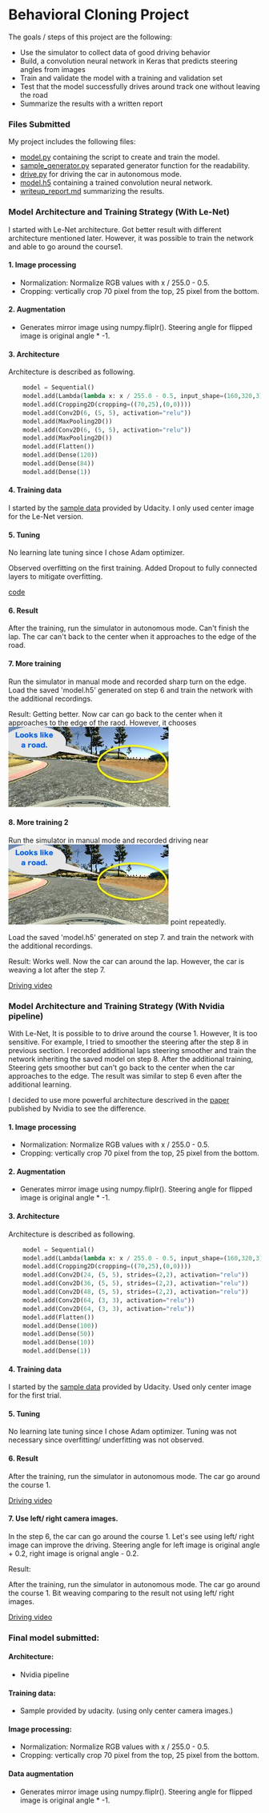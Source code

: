 # Behavioral Cloning Project

The goals / steps of this project are the following:
* Use the simulator to collect data of good driving behavior
* Build, a convolution neural network in Keras that predicts steering angles from images
* Train and validate the model with a training and validation set
* Test that the model successfully drives around track one without leaving the road
* Summarize the results with a written report

[//]: # (Image References)

[dirt road]: ./resources/dirt-road.jpg "Dirt road"

### Files Submitted

My project includes the following files:

* [model.py](./model.py) containing the script to create and train the model.
* [sample\_generator.py](./sample_generator.py) separated generator function for the readability.
* [drive.py](./drive.py) for driving the car in autonomous mode.
* [model.h5](./model.h5) containing a trained convolution neural network.
* [writeup\_report.md](./writeup_report.md) summarizing the results.

### Model Architecture and Training Strategy (With Le-Net)

I started with Le-Net architecture.
Got better result with different architecture mentioned later.
However, it was possible to train the network and able to go around the course1.

#### 1. Image processing

- Normalization: Normalize RGB values with x / 255.0 - 0.5.
- Cropping: vertically crop 70 pixel from the top, 25 pixel from the bottom.

#### 2. Augmentation

- Generates mirror image using numpy.fliplr().
  Steering angle for flipped image is original angle * -1.

#### 3. Architecture

Architecture is described as following.

```python
    model = Sequential()
    model.add(Lambda(lambda x: x / 255.0 - 0.5, input_shape=(160,320,3)))
    model.add(Cropping2D(cropping=((70,25),(0,0))))
    model.add(Conv2D(6, (5, 5), activation="relu"))
    model.add(MaxPooling2D())
    model.add(Conv2D(6, (5, 5), activation="relu"))
    model.add(MaxPooling2D())
    model.add(Flatten())
    model.add(Dense(120))
    model.add(Dense(84))
    model.add(Dense(1))
```

#### 4. Training data

I started by the [sample data](https://d17h27t6h515a5.cloudfront.net/topher/2016/December/584f6edd_data/data.zip)
provided by Udacity.
I only used center image for the Le-Net version.

#### 5. Tuning

No learning late tuning since I chose Adam optimizer.

Observed overfitting on the first training.
Added Dropout to fully connected layers to mitigate overfitting.

[code](https://github.com/satoshikumano/CarND-Behavioral-Cloning-Submission/blob/le-net/model.py#L32-L34)

#### 6. Result

After the training, run the simulator in autonomous mode.
Can't finish the lap. The car can't back to the center when it approaches to
the edge of the road.

#### 7. More training

Run the simulator in manual mode and recorded sharp turn on the edge.
Load the saved 'model.h5' generated on step 6 
and train the network with the additional recordings.

Result: Getting better. Now car can go back to the center when it approaches
to the edge of the raod.
However, it chooses ![alt text][dirt road].

#### 8. More training 2

Run the simulator in manual mode and recorded driving near 
![alt text][dirt road] point repeatedly.

Load the saved 'model.h5' generated on step 7.
and train the network with the additional recordings.

Result: Works well. Now the car can around the lap.
However, the car is weaving a lot after the step 7.

[Driving video](./videos/lenet-fin.mp4)

### Model Architecture and Training Strategy (With Nvidia pipeline)

With Le-Net, It is possible to to drive around the course 1.
However, It is too sensitive.
For example, I tried to smoother the steering after the step 8 in previous section.
I recorded additional laps steering smoother and train the network inheriting the
saved model on step 8.
After the additional training, Steering gets smoother but can't go back to the
center when the car approaches to the edge.
The result was similar to step 6 even after the additional learning.

I decided to use more powerful architecture descrived in the
[paper](http://images.nvidia.com/content/tegra/automotive/images/2016/solutions/pdf/end-to-end-dl-using-px.pdf)
published by Nvidia to see the difference.

#### 1. Image processing

- Normalization: Normalize RGB values with x / 255.0 - 0.5.
- Cropping: vertically crop 70 pixel from the top, 25 pixel from the bottom.

#### 2. Augmentation

- Generates mirror image using numpy.fliplr().
  Steering angle for flipped image is original angle * -1.


#### 3. Architecture

Architecture is described as following.

```python
    model = Sequential()
    model.add(Lambda(lambda x: x / 255.0 - 0.5, input_shape=(160,320,3)))
    model.add(Cropping2D(cropping=((70,25),(0,0))))
    model.add(Conv2D(24, (5, 5), strides=(2,2), activation="relu"))
    model.add(Conv2D(36, (5, 5), strides=(2,2), activation="relu"))
    model.add(Conv2D(48, (5, 5), strides=(2,2), activation="relu"))
    model.add(Conv2D(64, (3, 3), activation="relu"))
    model.add(Conv2D(64, (3, 3), activation="relu"))
    model.add(Flatten())
    model.add(Dense(100))
    model.add(Dense(50))
    model.add(Dense(10))
    model.add(Dense(1))
```

#### 4. Training data

I started by the [sample data](https://d17h27t6h515a5.cloudfront.net/topher/2016/December/584f6edd_data/data.zip)
provided by Udacity.
Used only center image for the first trial.

#### 5. Tuning

No learning late tuning since I chose Adam optimizer.
Tuning was not necessary since overfitting/ underfitting was not observed.

#### 6. Result

After the training, run the simulator in autonomous mode.
The car go around the course 1.

[Driving video](./videos/nvidia-center.mp4)

#### 7. Use left/ right camera images.

In the step 6, the car can go around the course 1.
Let's see using left/ right image can improve the driving.
Steering angle for left image is original angle + 0.2, right image is orignal angle - 0.2.

Result:

After the training, run the simulator in autonomous mode.
The car go around the course 1.
Bit weaving comparing to the result not using left/ right images.

[Driving video](./videos/nvidia-lr.mp4)

### Final model submitted:

#### Architecture:
- Nvidia pipeline

#### Training data:
- Sample provided by udacity. (using only center camera images.)

#### Image processing:

- Normalization: Normalize RGB values with x / 255.0 - 0.5.
- Cropping: vertically crop 70 pixel from the top, 25 pixel from the bottom.

#### Data augmentation

- Generates mirror image using numpy.fliplr().
  Steering angle for flipped image is original angle * -1.
